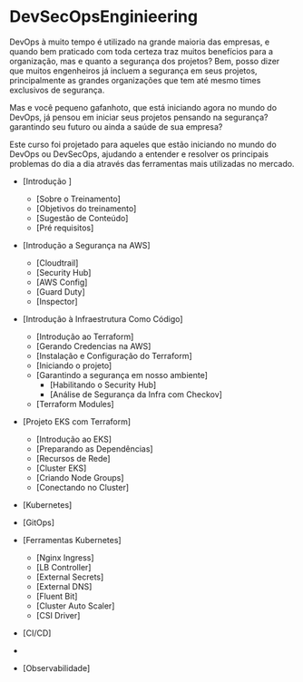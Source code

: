 # DevSecOpsEnginieering

DevOps à muito tempo é utilizado na grande maioria das empresas, e quando bem praticado com toda certeza traz muitos benefícios para a organização, mas e quanto a segurança dos projetos? Bem, posso dizer que muitos engenheiros já incluem a segurança em seus projetos, principalmente as grandes organizações que tem até mesmo times exclusivos de segurança.

Mas e você pequeno gafanhoto, que está iniciando agora no mundo do DevOps, já pensou em iniciar seus projetos pensando na segurança? garantindo seu futuro ou ainda a saúde de sua empresa?

Este curso foi projetado para aqueles que estão iniciando no mundo do DevOps ou DevSecOps, ajudando a entender e resolver os principais problemas do dia a dia através das ferramentas mais utilizadas no mercado.

*   [Introdução ]
    *   [Sobre o Treinamento]
    *   [Objetivos do treinamento]
    *   [Sugestão de Conteúdo]
    *   [Pré requisitos]
*   [Introdução a Segurança na AWS]
    * [Cloudtrail]
    * [Security Hub]
    * [AWS Config]
    * [Guard Duty]
    * [Inspector]
*   [Introdução à Infraestrutura Como Código]
    *   [Introdução ao Terraform]
    *   [Gerando Credencias na AWS]
    *   [Instalação e Configuração do Terraform]
    *   [Iniciando o projeto]
    *   [Garantindo a segurança em nosso ambiente]
        *   [Habilitando o Security Hub]
        *   [Análise de Segurança da Infra com Checkov]
    *   [Terraform Modules]     
*   [Projeto EKS com Terraform]
    *   [Introdução ao EKS] 
    *   [Preparando as Dependências]
    *   [Recursos de Rede]
    *   [Cluster EKS]
    *   [Criando Node Groups]
    *   [Conectando no Cluster]
*   [Kubernetes]
    
*   [GitOps]

*   [Ferramentas Kubernetes]
    *    [Nginx Ingress]
    *    [LB Controller]
    *    [External Secrets]
    *    [External DNS]
    *    [Fluent Bit]
    *    [Cluster Auto Scaler]
    *    [CSI Driver]
 
*   [CI/CD]
*   
*   [Observabilidade]

